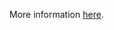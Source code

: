 More information [here](https://docs.bridgecrew.io/docs/ensure-containers-do-not-run-with-allowprivilegeescalation).
